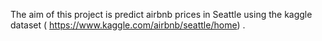 The aim of this project is predict airbnb prices in Seattle using the kaggle dataset ( https://www.kaggle.com/airbnb/seattle/home) . 
